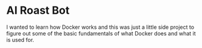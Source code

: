 # AI Roast Bot

I wanted to learn how Docker works and this was just a little side project to figure out some of the basic fundamentals of what Docker does and what it is used for.
